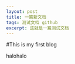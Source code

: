 ```yaml
---
layout: post
title: 一篇新文档
tags: 测试文档 github
excerpt: 这就是一篇测试文档
---
```


#This is my first blog

halohalo